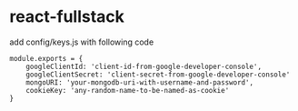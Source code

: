 # react-fullstack

add config/keys.js with following code
```
module.exports = {
    googleClientId: 'client-id-from-google-developer-console',
    googleClientSecret: 'client-secret-from-google-developer-console'
    mongoURI: 'your-mongodb-uri-with-username-and-password',
    cookieKey: 'any-random-name-to-be-named-as-cookie'
}
```